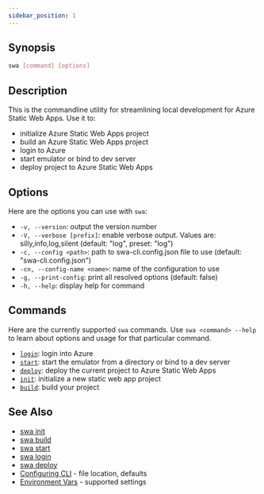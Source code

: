 ```yaml
---
sidebar_position: 1
---
```


## Synopsis

```bash
swa [command] [options]
```

## Description

This is the commandline utility for streamlining local development for Azure Static Web Apps. Use it to:

- initialize Azure Static Web Apps project
- build an Azure Static Web Apps project
- login to Azure
- start emulator or bind to dev server
- deploy project to Azure Static Web Apps

## Options

Here are the options you can use with `swa`:

- `-v, --version`: output the version number
- `-V, --verbose [prefix]`: enable verbose output. Values are: silly,info,log,silent (default: "log", preset: "log")
- `-c, --config <path>`: path to swa-cli.config.json file to use (default: "swa-cli.config.json")
- `-cn, --config-name <name>`: name of the configuration to use
- `-g, --print-config`: print all resolved options (default: false)
- `-h, --help`: display help for command

## Commands

Here are the currently supported `swa` commands. Use `swa <command> --help` to learn about options and usage for that particular command.

- [`login`](swa-login): login into Azure
- [`start`](swa-start): start the emulator from a directory or bind to a dev server
- [`deploy`](swa-deploy): deploy the current project to Azure Static Web Apps
- [`init`](swa-init): initialize a new static web app project
- [`build`](swa-build): build your project

## See Also

- [swa init](docs/cli/swa-init)
- [swa build](docs/cli/swa-build)
- [swa start](docs/cli/swa-start)
- [swa login](docs/cli/swa-login)
- [swa deploy](docs/cli/swa-deploy)
- [Configuring CLI](docs/cli/swa-config) - file location, defaults
- [Environment Vars](docs/cli/swa-deploy) - supported settings
